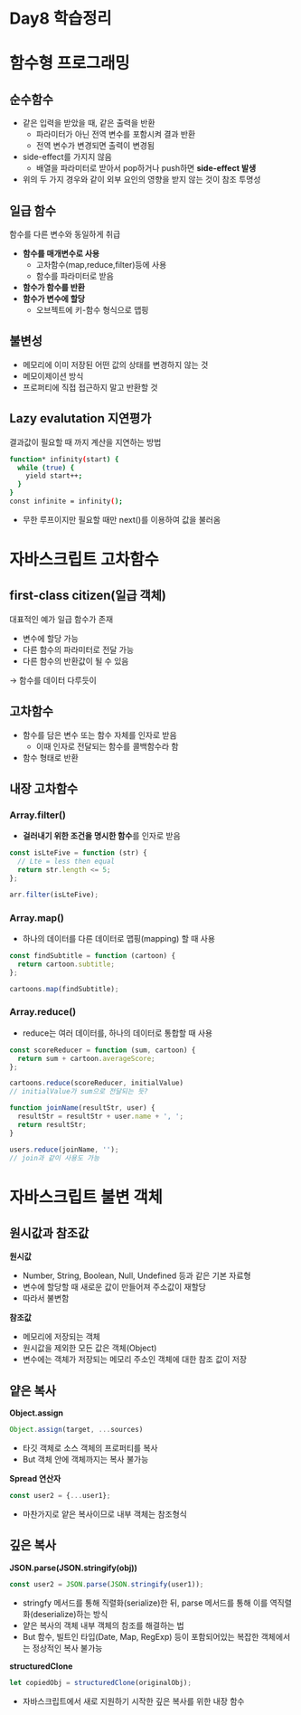 # Day8 학습정리

# **함수형 프로그래밍**

## **순수함수**

- 같은 입력을 받았을 때, 같은 출력을 반환
    - 파라미터가 아닌 전역 변수를 포함시켜 결과 반환
    - 전역 변수가 변경되면 출력이 변경됨
- side-effect를 가지지 않음
    - 배열을 파라미터로 받아서 pop하거나 push하면 **side-effect 발생**
- 위의 두 가지 경우와 같이 외부 요인의 영향을 받지 않는 것이 참조 투명성

## **일급 함수**

함수를 다른 변수와 동일하게 취급

- **함수를 매개변수로 사용**
    - 고차함수(map,reduce,filter)등에 사용
    - 함수를 파라미터로 받음
- **함수가 함수를 반환**
- **함수가 변수에 할당**
    - 오브젝트에 키-함수 형식으로 맵핑

## **불변성**

- 메모리에 이미 저장된 어떤 값의 상태를 변경하지 않는 것
- 메모이제이션 방식
- 프로퍼티에 직접 접근하지 말고 반환할 것

## **Lazy evalutation 지연평가**

결과값이 필요할 때 까지 계산을 지연하는 방법

```bash
function* infinity(start) {
  while (true) {
    yield start++;
  }
}
const infinite = infinity();
```

- 무한 루프이지만 필요할 때만 next()를 이용하여 값을 불러옴

# 자바스크립트 고차함수

## **first-class citizen(일급 객체)**

대표적인 예가 일급 함수가 존재

- 변수에 할당 가능
- 다른 함수의 파라미터로 전달 가능
- 다른 함수의 반환값이 될 수 있음

→ 함수를 데이터 다루듯이

## 고차함수

- 함수를 담은 변수 또는 함수 자체를 인자로 받음
    - 이때 인자로 전달되는 함수를 콜백함수라 함
- 함수 형태로 반환

## 내장 고차함수

### **Array.filter()**

- **걸러내기 위한 조건을 명시한 함수**를 인자로 받음

```jsx
const isLteFive = function (str) {
  // Lte = less then equal
  return str.length <= 5;
};

arr.filter(isLteFive);
```

### **Array.map()**

- 하나의 데이터를 다른 데이터로 맵핑(mapping) 할 때 사용

```jsx
const findSubtitle = function (cartoon) {
  return cartoon.subtitle;
};

cartoons.map(findSubtitle);
```

### **Array.reduce()**

- reduce는 여러 데이터를, 하나의 데이터로 통합할 때 사용

```jsx
const scoreReducer = function (sum, cartoon) {
  return sum + cartoon.averageScore;
};

cartoons.reduce(scoreReducer, initialValue)
// initialValue가 sum으로 전달되는 듯?
```

```jsx
function joinName(resultStr, user) {
  resultStr = resultStr + user.name + ', ';
  return resultStr;
}

users.reduce(joinName, '');
// join과 같이 사용도 가능

```

# 자바스크립트 불변 객체

## 원시값과 참조값

**원시값**

- Number, String, Boolean, Null, Undefined 등과 같은 기본 자료형
- 변수에 할당할 때 새로운 값이 만들어져 주소값이 재할당
- 따라서 불변함

**참조값**

- 메모리에 저장되는 객체
- 원시값을 제외한 모든 값은 객체(Object)
- 변수에는 객체가 저장되는 메모리 주소인 객체에 대한 참조 값이 저장

## 얕은 복사

**Object.assign**

```jsx
Object.assign(target, ...sources)
```

- 타깃 객체로 소스 객체의 프로퍼티를 복사
- But 객체 안에 객체까지는 복사 불가능

**Spread 연산자**

```jsx
const user2 = {...user1};
```

- 마찬가지로 얕은 복사이므로 내부 객체는 참조형식

## 깊은 복사

**JSON.parse(JSON.stringify(obj))**

```jsx
const user2 = JSON.parse(JSON.stringify(user1));
```

- stringfy 메서드를 통해 직렬화(serialize)한 뒤, parse 메서드를 통해 이를 역직렬화(deserialize)하는 방식
- 얕은 복사의 객체 내부 객체의 참조를 해결하는 법
- But 함수, 빌트인 타입(Date, Map, RegExp) 등이 포함되어있는 복잡한 객체에서는 정상적인 복사 불가능

**structuredClone**

```jsx
let copiedObj = structuredClone(originalObj);
```

- 자바스크립트에서 새로 지원하기 시작한 깊은 복사를 위한 내장 함수